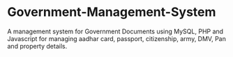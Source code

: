 # Government-Management-System
A management system for Government Documents using MySQL, PHP and Javascript for managing aadhar card, passport, citizenship, army, DMV, Pan and property details.
